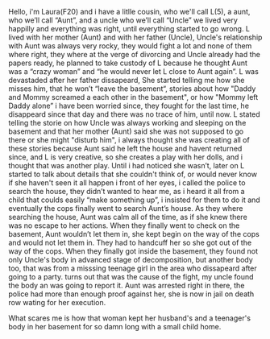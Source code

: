 Hello, i'm Laura(F20) and i have a litlle cousin, who we'll call L(5), a aunt, who we’ll call “Aunt”, and a uncle who we’ll call “Uncle” we lived very happilly and everything was right, until everything started to go wrong. L lived with her mother (Aunt) and with her father (Uncle), Uncle's relationship with Aunt was always very rocky, they would fight a lot and none of them where right, they where at the verge of divorcing and Uncle already had the papers ready, he planned to take custody of L because he thought Aunt was a “crazy woman” and “he would never let L close to Aunt again”. L was devastaded after her father dissapeard, She started telling me how she misses him, that he won’t “leave the basement“, stories about how "Daddy and Mommy screamed a each other in the basement", or how "Mommy left Daddy alone” i have been worried since, they fought for the last time, he disappeard since that day and there was no trace of him, until now. L stated telling the storie on how Uncle was always working and sleeping on the basement and that her mother (Aunt) said she was not supposed to go there or she might "disturb him", i always thought she was creating all of these stories because Aunt said he left the house and havent returned since, and L is very creative, so she creates a play with her dolls, and i thought that was another play. Until i had noticed she wasn’t, later on L started to talk about details that she couldn't think of, or would never know if she haven't seen it all happen i front of her eyes, i called the police to search the house, they didn’t wanted to hear me, as i heard it all from a child that coulds easily “make something up”, i insisted for them to do it and eventually the cops finally went to search Aunt’s house. As they where searching the house, Aunt was calm all of the time, as if she knew there was no escape to her actions. When they finally went to check on the basement, Aunt wouldn’t let them in, she kept begin on the way of the cops and would not let them in. They had to handcuff her so she got out of the way of the cops. When they finally got inside the basement, they found not only Uncle's body in advanced stage of decomposition, but another body too, that was from a misssing teenage girl in the area who dissapeard after going to a party. turns out that was the cause of the fight, my uncle found the body an was going to report it. Aunt was arrested right in there, the police had more than enough proof against her, she is now in jail on death row wating for her execution.

What scares me is how that woman kept her husband's and a teenager's body in her basement for so damn long with a small child home.